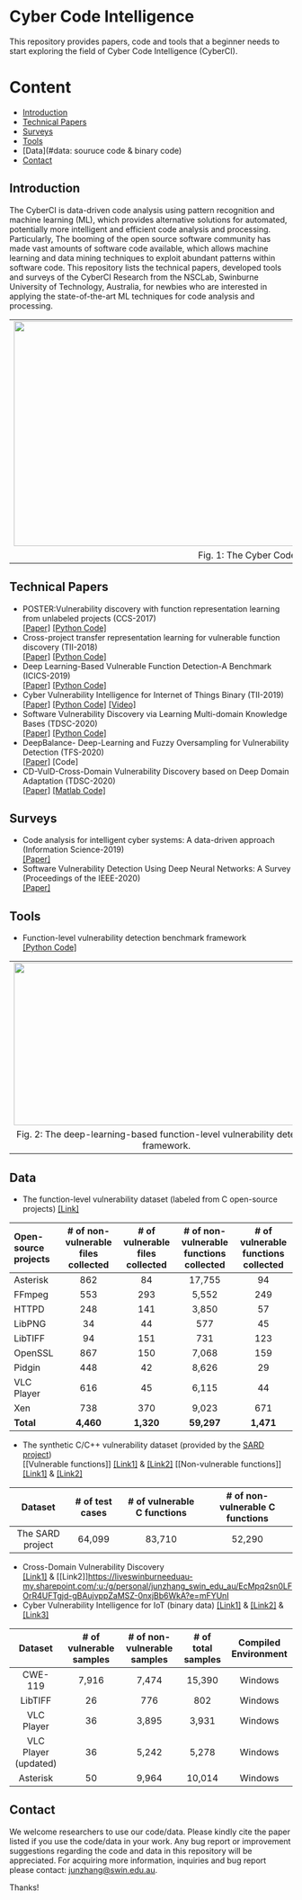 # Cyber Code Intelligence

This repository provides papers, code and tools that a beginner needs to start exploring the field of Cyber Code Intelligence (CyberCI).

# Content
  * [Introduction](#introduction)
  * [Technical Papers](#technical-papers)
  * [Surveys](#surveys)
  * [Tools](#tools)
  * [Data](#data: souruce code & binary code)
  * [Contact](#contact)

## Introduction

The CyberCI is data-driven code analysis using pattern recognition and machine learning (ML), which provides alternative solutions for automated, potentially more intelligent and efficient code analysis and processing. Particularly, The booming of the open source software community has made vast amounts of software code available, which allows machine learning and data mining techniques to exploit abundant patterns within software code. This repository lists the technical papers, developed tools and surveys of the CyberCI Research from the NSCLab, Swinburne University of Technology, Australia, for newbies who are interested in applying the state-of-the-art ML techniques for code analysis and processing.

<table width="100%" border="0" cellspacing="0" cellpadding="0">
  <tr>
    <td align="center"><img src="./Image/ATO_Ineligible_to_link.png" width="1000" height="400"/> </td>
  </tr>
  <tr>
    <td align="center">Fig. 1: The Cyber Code Intelligence (CyberCI)</td>
  </tr>
</table>

## Technical Papers

 * POSTER:Vulnerability discovery with function representation learning from unlabeled projects (CCS-2017)   
 [[Paper]](https://dl.acm.org/doi/abs/10.1145/3133956.3138840) [[Python Code]](https://github.com/DanielLin1986/function_representation_learning)
 * Cross-project transfer representation learning for vulnerable function discovery (TII-2018)   
 [[Paper]](https://ieeexplore.ieee.org/abstract/document/8329207) [[Python Code]](https://github.com/DanielLin1986/TransferRepresentationLearning)
 * Deep Learning-Based Vulnerable Function Detection-A Benchmark (ICICS-2019)   
 [[Paper]](https://link.springer.com/chapter/10.1007/978-3-030-41579-2_13) [[Python Code]](https://github.com/DanielLin1986/Function-level-Vulnerability-Detection)
 * Cyber Vulnerability Intelligence for Internet of Things Binary (TII-2019)     
 [[Paper]](https://ieeexplore.ieee.org/abstract/document/8892533) [[Python Code]](https://github.com/wolong3385/BiVulD) [[Video]](https://www.youtube.com/watch?v=eoOFrz8e0DE)
 * Software Vulnerability Discovery via Learning Multi-domain Knowledge Bases (TDSC-2020)   
 [[Paper]](https://ieeexplore.ieee.org/abstract/document/8906156) [[Python Code]](https://github.com/DanielLin1986/RepresentationsLearningFromMulti_domain)
 * DeepBalance- Deep-Learning and Fuzzy Oversampling for Vulnerability Detection (TFS-2020)   
 [[Paper]](https://ieeexplore.ieee.org/abstract/document/8930093/) [Code]
 * CD-VulD-Cross-Domain Vulnerability Discovery based on Deep Domain Adaptation (TDSC-2020)  
 [[Paper]](https://ieeexplore.ieee.org/abstract/document/9054952) [[Matlab Code]](https://github.com/wolong3385/SVD-Source)
 
## Surveys

* Code analysis for intelligent cyber systems: A data-driven approach (Information Science-2019)   
[[Paper]](https://www.sciencedirect.com/science/article/pii/S0020025520302164)
* Software Vulnerability Detection Using Deep Neural Networks: A Survey (Proceedings of the IEEE-2020)    
[[Paper]](https://ieeexplore.ieee.org/document/9108283)

## Tools
* Function-level vulnerability detection benchmark framework    
[[Python Code]](https://github.com/DanielLin1986/Function-level-Vulnerability-Detection)
<table width="100%" border="0" cellspacing="0" cellpadding="0">
  <tr>
    <td align="center"><img src="./Image/Function_level_vulnerability_detection_framework.png" width="543" height="289"/> </td>
  </tr>
  <tr>
    <td align="center">Fig. 2: The deep-learning-based function-level vulnerability detection framework.</td>
  </tr>
</table>

## Data

* The function-level vulnerability dataset (labeled from C open-source projects) [[Link]](https://liveswinburneeduau-my.sharepoint.com/:u:/g/personal/junzhang_swin_edu_au/EZ6D_mlcgLdOsdlRC1ngnKUBru7S9luQSnfFh5bZA_GNVw?e=vzElow)  

|Open-source projects|# of non-vulnerable files collected|# of vulnerable files collected|# of non-vulnerable functions collected|# of vulnerable functions collected|
| :------------ |:---------------:|:---------------:|:---------------:|:---------------:|
|Asterisk| 862 |84 |17,755 |94|
|FFmpeg| 553 |293 |5,552| 249|
|HTTPD| 248| 141| 3,850 |57|
|LibPNG| 34| 44 |577| 45|
|LibTIFF |94 |151 |731| 123|
|OpenSSL| 867| 150| 7,068| 159|
|Pidgin |448 |42 |8,626| 29|
|VLC Player| 616| 45 |6,115 |44|
|Xen |738 |370 |9,023 |671|
|**Total**|**4,460**|**1,320**|**59,297**|**1,471**|

* The synthetic C/C++ vulnerability dataset (provided by the [SARD project](samate.nist.gov/SARD/view.php?tsID=108))   
[[Vulnerable functions]] [[Link1]](https://liveswinburneeduau-my.sharepoint.com/:u:/g/personal/junzhang_swin_edu_au/EZ4Y30cSmIJMr7dhi_eon34B5EcTO0_aVPjmIH4pS7j-PQ?e=d9qNJe) & [[Link2]](https://liveswinburneeduau-my.sharepoint.com/:u:/g/personal/junzhang_swin_edu_au/EZ4Y30cSmIJMr7dhi_eon34B5EcTO0_aVPjmIH4pS7j-PQ?e=c0GOOC
)
[[Non-vulnerable functions]] [[Link1]](https://liveswinburneeduau-my.sharepoint.com/:u:/g/personal/junzhang_swin_edu_au/EeV6OlOaJEhKjfKwnlawezYB7WVTgBaiuTdw3PEjAFfJjQ?e=sCMhwS) & [[Link2]](https://liveswinburneeduau-my.sharepoint.com/:u:/g/personal/junzhang_swin_edu_au/EeV6OlOaJEhKjfKwnlawezYB7WVTgBaiuTdw3PEjAFfJjQ?e=FYkAen)

|Dataset|# of test cases|# of vulnerable C functions|# of non-vulnerable C functions|  
|:---------------:|:---------------:|:---------------:|:---------------:|  
|The SARD project| 64,099| 83,710| 52,290|  

* Cross-Domain Vulnerability Discovery  
[[Link1]](https://liveswinburneeduau-my.sharepoint.com/:u:/g/personal/junzhang_swin_edu_au/EcMpq2sn0LFOrR4UFTgjd-gBAujvppZaMSZ-0nxjBb6WkA?e=gONFuR) & [[Link2]]https://liveswinburneeduau-my.sharepoint.com/:u:/g/personal/junzhang_swin_edu_au/EcMpq2sn0LFOrR4UFTgjd-gBAujvppZaMSZ-0nxjBb6WkA?e=mFYUnI
* Cyber Vulnerability Intelligence for IoT (binary data) [[Link1]](https://liveswinburneeduau-my.sharepoint.com/:u:/g/personal/junzhang_swin_edu_au/EfVeUDOIQ5lMhSuuTW_aNbcB5uG6owYcWnVUxq7yQ1ZLtw?e=PpjokH) & [[Link2]](https://liveswinburneeduau-my.sharepoint.com/:u:/g/personal/junzhang_swin_edu_au/EXIDCbncqdVFu2E-nHI8KioBqAnHClEthkoYowQsc4IS_A?e=Fqcni7) & [[Link3]](https://liveswinburneeduau-my.sharepoint.com/:u:/g/personal/junzhang_swin_edu_au/EfVeUDOIQ5lMhSuuTW_aNbcB5uG6owYcWnVUxq7yQ1ZLtw?e=SPD1Q1)

|Dataset|# of vulnerable samples|# of non-vulnerable  samples|# of total samples|Compiled Environment|  
|:---------------:|:---------------:|:---------------:|:---------------:|:---------------:|  
|CWE-119| 7,916| 7,474| 15,390|Windows|
|LibTIFF| 26| 776| 802|Windows|
|VLC Player| 36| 3,895| 3,931|Windows|  
|VLC Player (updated)| 36| 5,242| 5,278|Windows| 
|Asterisk| 50| 9,964| 10,014|Windows| 

## Contact

We welcome researchers to use our code/data. Please kindly cite the paper listed if you use the code/data in your work. Any bug report or improvement suggestions regarding the code and data in this repository will be appreciated. For acquiring more information, inquiries and bug report please contact: junzhang@swin.edu.au. 

Thanks!
